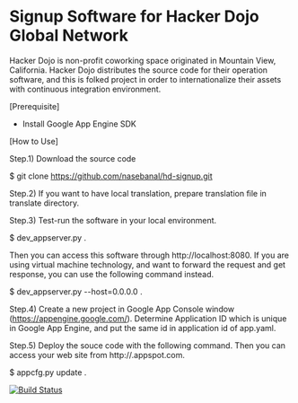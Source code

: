 # Signup Software for Hacker Dojo Global Network

Hacker Dojo is non-profit coworking space originated in Mountain View, California. Hacker Dojo distributes the source code for their operation software, and this is folked project in order to internationalize their assets with continuous integration environment.


[Prerequisite]

* Install Google App Engine SDK


[How to Use]

Step.1) Download the source code

 $ git clone https://github.com/nasebanal/hd-signup.git


Step.2) If you want to have local translation, prepare translation file in translate directory.

Step.3) Test-run the software in your local environment.

 $ dev_appserver.py .

Then you can access this software through http://localhost:8080.
If you are using virtual machine technology, and want to forward the request and get response, you can use the following command instead.

 $ dev_appserver.py --host=0.0.0.0 .

Step.4) Create a new project in Google App Console window (https://appengine.google.com/). Determine Application ID which is unique in Google App Engine, and put the same id in application id of app.yaml.

Step.5) Deploy the souce code with the following command. Then you can access your web site from http://<application ID>.appspot.com.

 $ appcfg.py update .


[![Build Status](https://travis-ci.org/nasebanal/hd-signup.svg)](https://travis-ci.org/nasebanal/hd-signup)
